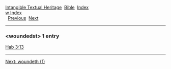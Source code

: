 [Intangible Textual Heritage](../../index)  [Bible](../index) 
[Index](index)   
[w Index](_w_)  
  [Previous](c12612)  [Next](c12614) 

------------------------------------------------------------------------

### &lt;woundedst&gt; 1 entry

[Hab 3:13](../kjv/hab003.htm#013)  

------------------------------------------------------------------------

[Next: woundeth (1)](c12614)
